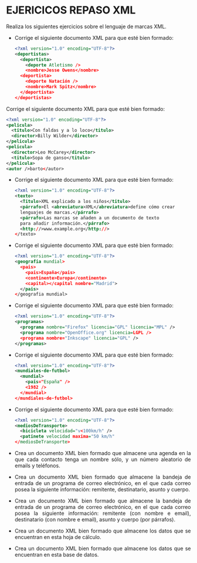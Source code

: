 <div align="justify">

# EJERICICOS REPASO XML

Realiza los siguientes ejercicios sobre el lenguaje de marcas XML.

- Corrige el siguiente documento XML para que esté bien formado:

  ```xml
  <?xml version="1.0" encoding="UTF-8"?>
  <deportistas>
    <deportista>
      <deporte Atletismo />
      <nombre>Jesse Owens</nombre>
    <deportista>
      <deporte Natación />
      <nombre>Mark Spitz</nombre>
    </deportista>
  </deportistas>
  ```
Corrige el siguiente documento XML para que esté bien formado:

  ```xml
  <?xml version="1.0" encoding="UTF-8"?>
  <pelicula>
    <titulo>Con faldas y a lo loco</titulo>
    <director>Billy Wilder</director>
  </pelicula>
  <pelicula>
    <director>Leo McCarey</director>
    <titulo>Sopa de ganso</titulo>
  </pelicula>
  <autor />barto</autor>
  ```

- Corrige el siguiente documento XML para que esté bien formado:

  ```xml
  <?xml version="1.0" encoding="UTF-8"?>
  <texto>
    <Titulo>XML explicado a los niños</titulo>
    <párrafo>El <abreviatura>XML</abreviatura>define cómo crear
    lenguajes de marcas.</párrafo>
    <párrafo>Las marcas se añaden a un documento de texto
    para añadir información.</párrafo>
    <http://>www.example.org</http://>
  </texto>
  ```

- Corrige el siguiente documento XML para que esté bien formado:

  ```xml
  <?xml version="1.0" encoding="UTF-8"?>
  <geografia mundial>
    <pais>
      <pais>España</pais>
      <continente>Europa</continente>
      <capital></capital nombre="Madrid">
    </pais>
  </geografia mundial>
  ```

- Corrige el siguiente documento XML para que esté bien formado:

  ```xml
  <?xml version="1.0" encoding="UTF-8"?>
  <programas>
    <programa nombre="Firefox" licencia="GPL" licencia="MPL" />
    <programa nombre="OpenOffice.org" licencia=LGPL />
    <programa nombre="Inkscape" licencia="GPL" />
  </programas>
  ```

- Corrige el siguiente documento XML para que esté bien formado:

  ```xml
  <?xml version="1.0" encoding="UTF-8"?>
  <mundiales-de-futbol>
    <mundial>
      <pais="España" />
      <1982 />
    </mundial>
  </mundiales-de-futbol>
  ```

- Corrige el siguiente documento XML para que esté bien formado:

  ```xml
  <?xml version="1.0" encoding="UTF-8"?>
  <mediosDeTransporte>
    <bicicleta velocidad="v<100km/h" />
    <patinete velocidad maxima="50 km/h"
  </mediosDeTransporte>
  ```

- Crea un documento XML bien formado que almacene una agenda en la que cada contacto tenga un nombre sólo, y un número aleatorio de emails y teléfonos.

- Crea un documento XML bien formado que almacene la bandeja de entrada de un programa de correo electrónico, en el que cada correo posea la siguiente información: remitente, destinatario, asunto y cuerpo.

- Crea un documento XML bien formado que almacene la bandeja de entrada de un programa de correo electrónico, en el que cada correo posea la siguiente información: remitente (con nombre e email), destinatario (con nombre e email), asunto y cuerpo (por párrafos).

- Crea un documento XML bien formado que almacene los datos que se encuentran en esta hoja de cálculo.

- Crea un documento XML bien formado que almacene los datos que se encuentran en esta base de datos.

</div>
